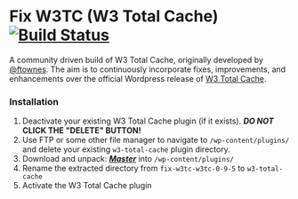 # Fix W3TC (W3 Total Cache) [![Build Status](https://travis-ci.org/szepeviktor/fix-w3tc.svg?branch=w3tc-0-9-5)](https://travis-ci.org/szepeviktor/fix-w3tc)

A community driven build of W3 Total Cache, originally developed by [@ftownes](https://github.com/ftownes).  The aim is to continuously incorporate fixes, improvements, and enhancements over the official Wordpress release of [W3 Total Cache](https://wordpress.org/plugins/w3-total-cache/).

### Installation

1. Deactivate your existing W3 Total Cache plugin (if it exists).  **_DO NOT_ CLICK THE "DELETE" BUTTON!**
1. Use FTP or some other file manager to navigate to `/wp-content/plugins/` and delete your existing `w3-total-cache` plugin directory.
1. Download and unpack: **_[Master](https://github.com/szepeviktor/fix-w3tc/archive/w3tc-0-9-5.zip)_** into `/wp-content/plugins/`
1. Rename the extracted directory from `fix-w3tc-w3tc-0-9-5` to `w3-total-cache`
1. Activate the W3 Total Cache plugin
